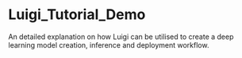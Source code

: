 # Luigi_Tutorial_Demo
An detailed explanation on how Luigi can be utilised to create a deep learning model creation, inference and deployment workflow.
